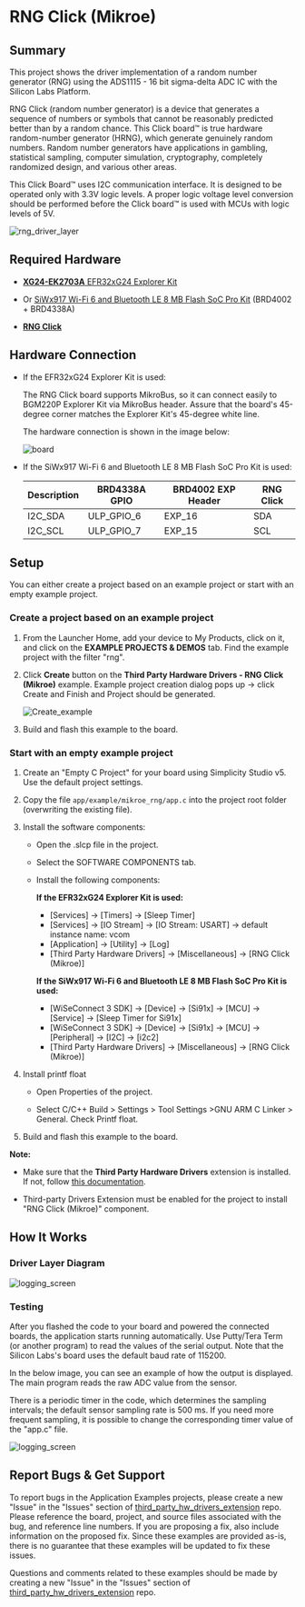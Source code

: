 # RNG Click (Mikroe) #

## Summary ##

This project shows the driver implementation of a random number generator (RNG) using the ADS1115 - 16 bit sigma-delta ADC IC with the Silicon Labs Platform.

RNG Click (random number generator) is a device that generates a sequence of numbers or symbols that cannot be reasonably predicted better than by a random chance. This Click board™ is true hardware random-number generator (HRNG), which generate genuinely random numbers. Random number generators have applications in gambling, statistical sampling, computer simulation, cryptography, completely randomized design, and various other areas.

This Click Board™ uses I2C communication interface. It is designed to be operated only with 3.3V logic levels. A proper logic voltage level conversion should be performed before the Click board™ is used with MCUs with logic levels of 5V.

![rng_driver_layer](image/driver_layer.png)

## Required Hardware ##

- [**XG24-EK2703A** EFR32xG24 Explorer Kit](https://www.silabs.com/development-tools/wireless/efr32xg24-explorer-kit?tab=overview)

- Or [SiWx917 Wi-Fi 6 and Bluetooth LE 8 MB Flash SoC Pro Kit](https://www.silabs.com/development-tools/wireless/wi-fi/siwx917-pk6031a-wifi-6-bluetooth-le-soc-pro-kit) (BRD4002 + BRD4338A)

- [**RNG Click**](https://www.mikroe.com/rng-click)

## Hardware Connection ##

- If the EFR32xG24 Explorer Kit is used:

  The RNG Click board supports MikroBus, so it can connect easily to BGM220P Explorer Kit via MikroBus header. Assure that the board's 45-degree corner matches the Explorer Kit's 45-degree white line.

  The hardware connection is shown in the image below:

  ![board](image/hardware_connection.png)

- If the SiWx917 Wi-Fi 6 and Bluetooth LE 8 MB Flash SoC Pro Kit is used:

  | Description  | BRD4338A GPIO | BRD4002 EXP Header | RNG Click   |
  | -------------| ------------- | ------------------ | ------------------ |
  | I2C_SDA      | ULP_GPIO_6    | EXP_16             | SDA                |
  | I2C_SCL      | ULP_GPIO_7    | EXP_15             | SCL                |

## Setup ##

You can either create a project based on an example project or start with an empty example project.

### Create a project based on an example project ###

1. From the Launcher Home, add your device to My Products, click on it, and click on the **EXAMPLE PROJECTS & DEMOS** tab. Find the example project with the filter "rng".

2. Click **Create** button on the **Third Party Hardware Drivers - RNG Click (Mikroe)** example. Example project creation dialog pops up -> click Create and Finish and Project should be generated.

   ![Create_example](image/create_example.png)

3. Build and flash this example to the board.

### Start with an empty example project ###

1. Create an "Empty C Project" for your board using Simplicity Studio v5. Use the default project settings.

2. Copy the file `app/example/mikroe_rng/app.c` into the project root folder (overwriting the existing file).

3. Install the software components:

    - Open the .slcp file in the project.

    - Select the SOFTWARE COMPONENTS tab.

    - Install the following components:

      **If the EFR32xG24 Explorer Kit is used:**

        - [Services] → [Timers] → [Sleep Timer]
        - [Services] → [IO Stream] → [IO Stream: USART] → default instance name: vcom
        - [Application] → [Utility] → [Log]
        - [Third Party Hardware Drivers] → [Miscellaneous] → [RNG Click (Mikroe)]

      **If the SiWx917 Wi-Fi 6 and Bluetooth LE 8 MB Flash SoC Pro Kit is used:**

        - [WiSeConnect 3 SDK] → [Device] → [Si91x] → [MCU] → [Service] → [Sleep Timer for Si91x]
        - [WiSeConnect 3 SDK] → [Device] → [Si91x] → [MCU] → [Peripheral] → [I2C] → [i2c2]
        - [Third Party Hardware Drivers] → [Miscellaneous] → [RNG Click (Mikroe)]

4. Install printf float

    - Open Properties of the project.

    - Select C/C++ Build > Settings > Tool Settings >GNU ARM C Linker > General. Check Printf float.

5. Build and flash this example to the board.

**Note:**

- Make sure that the **Third Party Hardware Drivers** extension is installed. If not, follow [this documentation](https://github.com/SiliconLabs/third_party_hw_drivers_extension/blob/master/README.md#how-to-add-to-simplicity-studio-ide).

- Third-party Drivers Extension must be enabled for the project to install "RNG Click (Mikroe)" component.

## How It Works ##

### Driver Layer Diagram ###

![logging_screen](image/driver_layer.png)

### Testing ###

After you flashed the code to your board and powered the connected boards, the application starts running automatically. Use Putty/Tera Term (or another program) to read the values of the serial output. Note that the Silicon Labs's board uses the default baud rate of 115200.

In the below image, you can see an example of how the output is displayed. The main program reads the raw ADC value from the sensor.

There is a periodic timer in the code, which determines the sampling intervals; the default sensor sampling rate is 500 ms. If you need more frequent sampling, it is possible to change the corresponding timer value of the "app.c" file.

![logging_screen](image/log.png)

## Report Bugs & Get Support ##

To report bugs in the Application Examples projects, please create a new "Issue" in the "Issues" section of [third_party_hw_drivers_extension](https://github.com/SiliconLabs/third_party_hw_drivers_extension) repo. Please reference the board, project, and source files associated with the bug, and reference line numbers. If you are proposing a fix, also include information on the proposed fix. Since these examples are provided as-is, there is no guarantee that these examples will be updated to fix these issues.

Questions and comments related to these examples should be made by creating a new "Issue" in the "Issues" section of [third_party_hw_drivers_extension](https://github.com/SiliconLabs/third_party_hw_drivers_extension) repo.
